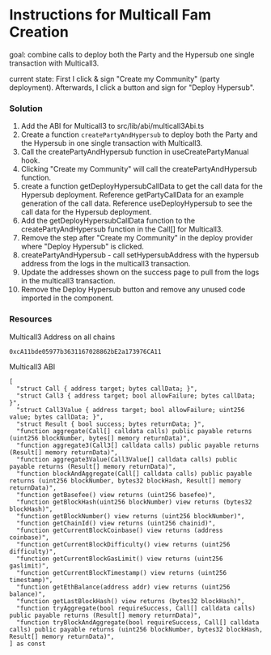 # Instructions for Multicall Fam Creation

goal: combine calls to deploy both the Party and the Hypersub one single transaction with Multicall3.

current state: First I click & sign "Create my Community" (party deployment). Afterwards, I click a button and sign for "Deploy Hypersub".

### Solution

1. Add the ABI for Multicall3 to src/lib/abi/multicall3Abi.ts
2. Create a function `createPartyAndHypersub` to deploy both the Party and the Hypersub in one single transaction with Multicall3.
3. Call the createPartyAndHypersub function in useCreatePartyManual hook.
4. Clicking "Create my Community" will call the createPartyAndHypersub function.
5. create a function getDeployHypersubCallData to get the call data for the Hypersub deployment. Reference getPartyCallData for an example generation of the call data. Reference useDeployHypersub to see the call data for the Hypersub deployment.
6. Add the getDeployHypersubCallData function to the createPartyAndHypersub function in the Call[] for Multicall3.
7. Remove the step after "Create my Community" in the deploy provider where "Deploy Hypersub" is clicked.
8. createPartyAndHypersub - call setHypersubAddress with the hypersub address from the logs in the multicall3 transaction.
9. Update the addresses shown on the success page to pull from the logs in the multicall3 transaction.
10. Remove the Deploy Hypersub button and remove any unused code imported in the component.

### Resources

Multicall3 Address on all chains

```
0xcA11bde05977b3631167028862bE2a173976CA11
```

Multicall3 ABI

```
[
  "struct Call { address target; bytes callData; }",
  "struct Call3 { address target; bool allowFailure; bytes callData; }",
  "struct Call3Value { address target; bool allowFailure; uint256 value; bytes callData; }",
  "struct Result { bool success; bytes returnData; }",
  "function aggregate(Call[] calldata calls) public payable returns (uint256 blockNumber, bytes[] memory returnData)",
  "function aggregate3(Call3[] calldata calls) public payable returns (Result[] memory returnData)",
  "function aggregate3Value(Call3Value[] calldata calls) public payable returns (Result[] memory returnData)",
  "function blockAndAggregate(Call[] calldata calls) public payable returns (uint256 blockNumber, bytes32 blockHash, Result[] memory returnData)",
  "function getBasefee() view returns (uint256 basefee)",
  "function getBlockHash(uint256 blockNumber) view returns (bytes32 blockHash)",
  "function getBlockNumber() view returns (uint256 blockNumber)",
  "function getChainId() view returns (uint256 chainid)",
  "function getCurrentBlockCoinbase() view returns (address coinbase)",
  "function getCurrentBlockDifficulty() view returns (uint256 difficulty)",
  "function getCurrentBlockGasLimit() view returns (uint256 gaslimit)",
  "function getCurrentBlockTimestamp() view returns (uint256 timestamp)",
  "function getEthBalance(address addr) view returns (uint256 balance)",
  "function getLastBlockHash() view returns (bytes32 blockHash)",
  "function tryAggregate(bool requireSuccess, Call[] calldata calls) public payable returns (Result[] memory returnData)",
  "function tryBlockAndAggregate(bool requireSuccess, Call[] calldata calls) public payable returns (uint256 blockNumber, bytes32 blockHash, Result[] memory returnData)",
] as const
```
